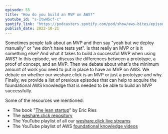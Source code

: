 ```yaml
---
episode: 55
title: "How do you build an MVP on AWS?"
youtube_id: "s-ItwHScf-c"
spotify_link: "https://podcasters.spotify.com/pod/show/aws-bites/episodes/55--How-do-you-build-an-MVP-on-AWS-e1pcqsm"
publish_date: 2022-10-21
---
```


Sometimes people talk about an MVP and then say "yeah but we deploy manually" or "we don't have tests yet". Is that really an MVP or is it something else? And what it takes to build a successful MVP when using AWS? In this episode, we discuss the differences between a prototype, a proof of concept, and an MVP. Then we debate about what's the minimum amount of work you need to put in place to have an MVP on AWS. We debate on whether our weshare.click is an MVP or just a prototype and why. Finally, we provide a list of previous episodes that can help to acquire the foundational AWS knowledge that is needed to be able to build an MVP successfully.


Some of the resources we mentioned:

- The book  "[The lean startup](http://theleanstartup.com/book)" by Eric Ries
- The [weshare.click repository](https://github.com/awsbites/weshare.click) 
- The YouTube playlist of all our [weshare.click live streams](https://www.youtube.com/watch?v=EfRElTYilyY&list=PLAWXFhe0N1vI1_z-06EzJ22pz95_gBrId) 
- The YouTube playlist of AWS [foundational knowledge videos](https://www.youtube.com/watch?v=M6KAb1RQh9E&list=PLAWXFhe0N1vIGgrMh8gyU4q4KPGaIqpIA&index=1)
